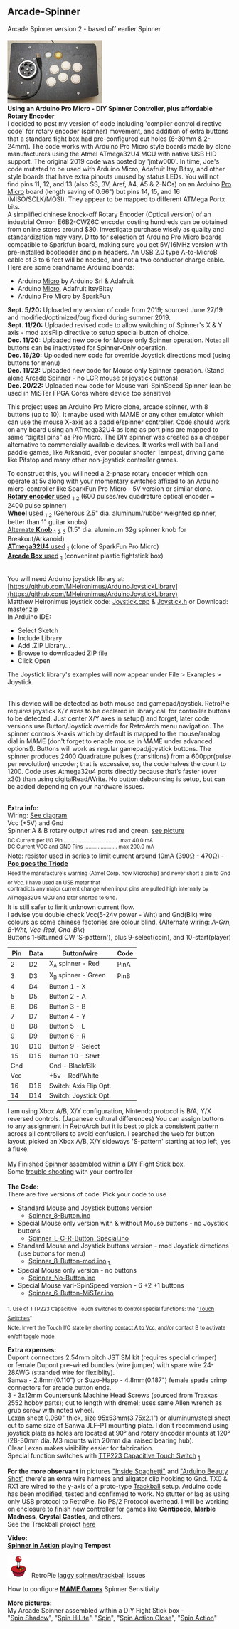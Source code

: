 ## **Arcade-Spinner** 
Arcade Spinner version 2 - based off earlier Spinner <br/><br/>
![Spinner](Pics/IMG_3830.jpg)  
**Using an Arduino Pro Micro - DIY Spinner Controller, plus affordable Rotary Encoder**  
I decided to post my version of code including 'compiler control directive code' for rotary encoder (spinner) movement, and addition of extra buttons that a standard fight box had pre-configured cut holes (6-30mm & 2-24mm). The code works with Arduino Pro Micro style boards made by clone manufacturers using the Atmel ATmega32U4 MCU with native USB HID support. The original 2019 code was posted by 'jmtw000'. In time, Joe's code mutated to be used with Arduino Micro, Adafruit Itsy Bitsy, and other style boards that have extra pinouts unused by status LEDs. You will not find pins 11, 12, and 13 (also SS, 3V, Aref, A4, A5 & 2-NCs) on an Arduino [Pro Micro](Pics/Arduino%20Pro%20Micro%20Atmega32u4.jpg) board (length saving of 0.66") but pins 14, 15, and 16 (MISO/SCLK/MOSI). They appear to be mapped to different ATMega Portx bits. <br/>
A simplified chinese knock-off Rotary Encoder (Optical version) of an industrial Omron E6B2-CWZ6C encoder costing hundreds can be obtained from online stores around $30. Investigate purchase wisely as quality and standardization may vary. Ditto for selection of Arduino Pro Micro boards compatible to Sparkfun board, making sure you get 5V/16MHz version with pre-installed bootloader and pin headers. An USB 2.0 type A-to-MicroB cable of 3 to 6 feet will be needed, and not a two conductor charge cable.  
Here are some brandname Arduino boards:  
* Arduino [Micro](Pics/Arduino%20Micro%20(Adafruit).jpg) by Arduino Srl & Adafruit  
* Arduino [Micro](Pics/Adafruit%20ItsyBitsy%20-%20Arduino%20Micro.jpg), Adafruit ItsyBitsy  
* Arduino [Pro Micro](Pics/Arduino%20Pro%20Micro%20(SparkFun).jpg) by SparkFun

**Sept. 5/20:**  Uploaded my version of code from 2019; sourced June 27/19 and modified/optimized/bug fixed during summer 2019.<br/>
**Sept. 11/20:** Uploaded revised code to allow switching of Spinner's X & Y axis - mod axisFlip directive to setup special button of choice. <br/>
**Dec. 11/20:**  Uploaded new code for Mouse only Spinner operation. Note: all buttons can be inactivated for Spinner-Only operation.  
**Dec. 16/20:**  Uploaded new code for override Joystick directions mod (using buttons for menu)  
**Dec. 11/22:**  Uploaded new code for Mouse only Spinner operation. (Stand alone Arcade Spinner - no LCR mouse or joystick buttons)  
**Dec. 20/22:**  Uploaded new code for Mouse vari-SpinSpeed Spinner (can be used in MiSTer FPGA Cores where device too sensitive)<br/>

This project uses an Arduino Pro Micro clone, arcade spinner, with 8 buttons (up to 10). It maybe used with MAME or any other emulator which can use the mouse X-axis as a paddle/spinner controller. Code should work on any board using an ATmega32U4 as long as port pins are mapped to same “digital pins” as Pro Micro. The DIY spinner was created as a cheaper alternative to commercially available devices. It works well with ball and paddle games, like Arkanoid, ever popular shooter Tempest, driving game like Pitstop and many other non-joystick controller games.

To construct this, you will need a 2-phase rotary encoder which can operate at 5v along with your momentary switches affixed to an Arduino micro-controller like SparkFun Pro Micro - 5V version or similar clone.<br/> 
[**Rotary encoder** used](https://www.amazon.ca/gp/product/B00IJ788AA/ref=ppx_yo_dt_b_asin_title_o07_s00?ie=UTF8&psc=1) 
[<sub>1</sub>](/Pics/Spinner_600ppr.jpg) 
[<sub>2</sub>](/Pics/Spinner_600ppr_2.jpg) (600 pulses/rev quadrature optical encoder = 2400 pulse spinner)<br/>
[**Wheel** used](https://www.amazon.ca/CNBTR-200mmx6mm-Aluminum-Industrial-Encoder/dp/B073P21D6W/ref=pd_rhf_se_p_img_5?_encoding=UTF8&refRID=NPXGEGRH2GHYJ6V9KG9V&th=1)
[](https://www.amazon.ca/gp/product/B07DPDJHR6/ref=ppx_yo_dt_b_asin_title_o06_s00?ie=UTF8&psc=1) 
[<sub>1</sub>](/Pics/200mm_Aluminum_Wheel.jpg) 
[<sub>2</sub>](/Pics/200mm_Aluminum_Wheel_2.jpg) (Generous 2.5" dia. aluminum/rubber weighted spinner, better than 1" guitar knobs)<br/>
[Alternate **Knob**](https://www.amazon.ca/gp/product/B087M2QCC2?ref=ppx_pt2_dt_b_prod_image)
[<sub>1</sub>](/Pics/Mxuteuk_Black_AL_Knob_Top.jpg) 
[<sub>2</sub>](/Pics/Mxuteuk_Black_AL_Knob_Side.jpg) 
[<sub>3</sub>](/Pics/Mxuteuk_Black_AL_Knob_Bottom.jpg) (1.5" dia. aluminum 32g spinner knob for Breakout/Arkanoid)<br/>
[**ATmega32U4** used](https://www.amazon.ca/gp/product/B01N4TVIQX/ref=ppx_yo_dt_b_asin_title_o02_s00?ie=UTF8&psc=1) 
[<sub>1</sub>](Pics/Arduino%20Pro%20Micro%20Atmega32u4.jpg) (clone of SparkFun Pro Micro) <br/> 
[**Arcade Box** used](https://www.amazon.ca/Acrylic-Arcade-Combination-Fighting-Computer/dp/B0B4X62FK9/ref=sr_1_25?crid=2DW3BTJZ9Q4NV&keywords=Black+Acrylic+Arcade&qid=1679618400&s=toys&sprefix=black+acrylic+arcade%2Ctoys%2C85&sr=1-25)
[](https://www.amazon.ca/gp/product/B07HRS9BFK/ref=ppx_yo_dt_b_asin_image_o01_s00?ie=UTF8&psc=1) 
[<sub>1</sub>](/Pics/Fightbox.jpg) (convenient plastic fightstick box)<br/><br/>

You will need Arduino joystick library at: [https://github.com/MHeironimus/ArduinoJoystickLibrary](https://github.com/MHeironimus/ArduinoJoystickLibrary) <br/>
Matthew Heironimus joystick code: [Joystick.cpp](https://github.com/MHeironimus/ArduinoJoystickLibrary/blob/master/src/Joystick.cpp) & 
[Joystick.h](https://github.com/MHeironimus/ArduinoJoystickLibrary/blob/master/src/Joystick.h) or 
Download: [master.zip](https://github.com/MHeironimus/ArduinoJoystickLibrary/archive/master.zip)  
In Arduino IDE:
- Select Sketch 
- Include Library 
- Add .ZIP Library... 
- Browse to downloaded ZIP file 
- Click Open

The Joystick library's examples will now appear under File > Examples > Joystick. <br/><br/>

This device will be detected as both mouse and gamepad/joystick. RetroPie requires joystick X/Y axes to be declared in library call for controller buttons to be detected. Just center X/Y axes in setup() and forget, later code versions use Button/Joystick override for RetroArch menu navigation. The spinner controls X-axis which by default is mapped to the mouse/analog dial in MAME (don't forget to enable mouse in MAME under advanced options!). Buttons will work as regular gamepad/joystick buttons. The spinner produces 2400 Quadrature pulses (transitions) from a 600ppr(pulse per revolution) encoder; that is excessive, so, the code halves the count to 1200. Code uses Atmega32u4 ports directly because that’s faster (over x30) than using digitalRead/Write. No button debouncing is setup, but can be added depending on your hardware issues.<br/><br/>

**Extra info:**<br/>
Wiring: [See diagram](Pics/Spinner%20Sketch_bb.jpg)<br/>
Vcc (+5V) and Gnd<br/>
Spinner A & B rotary output wires red and green. [see picture](Pics/Inside%20guts%20of%20spinner.jpg) <br/>
<sub>DC Current per I/O Pin ………………………………. max 40.0 mA</sub>  
<sup>DC Current VCC and GND Pins …………………. max 200.0 mA</sup>  
Note: resistor used in series to limit current around 10mA (390Ω	- 470Ω) - [**Pop goes the Triode**](x_file.md)  
<sub>Heed the manufacture's warning (Atmel Corp. now Microchip) and never short a pin to Gnd or Vcc. I have used an USB meter that</sub>  
<sup>contradicts any major current change when input pins are pulled high internally by ATmega32U4 MCU and later shorted to Gnd.</sup><BR/>
It is still safer to limit unknown current flow.  
I advise you double check Vcc(5-24v power - Wht) and Gnd(Blk) wire colours as some chinese factories are colour blind. {Alternate wiring: *A-Grn, B-Wht, Vcc-Red, Gnd-Blk*}<br/>
Buttons 1-6(turned CW 'S-pattern'), plus 9-select(coin), and 10-start(player)<br/>

Pin |Data |Button/wire  |Code  
--- |---- |------------ |----  
2   |D2   |X<sub>A</sub> spinner - Red |PinA  
3   |D3   |X<sub>B</sub> spinner - Green |PinB  
4   |D4   |Button 1 - X
5   |D5   |Button 2 - A
6   |D6   |Button 3 - B
7   |D7   |Button 4 - Y
8   |D8   |Button 5 - L
9   |D9   |Button 6 - R
10  |D10  |Button 9 - Select
15  |D15  |Button 10 - Start
Gnd |     |Gnd - Black/Blk
Vcc |     |+5v - Red/White
16  |D16  |Switch: Axis Flip Opt.
14  |D14  |Switch: Joystick Opt. <br/>

I am using Xbox A/B, X/Y configuration, Nintendo protocol is B/A, Y/X reversed controls. (Japanese cultural differences) 
You can assign buttons to any assignment in RetroArch but it is best to pick a consistent pattern across all controllers to avoid confusion. I searched the web for button layout, picked an Xbox A/B, X/Y sideways 'S-pattern' starting at top left, yes a fluke.  
<br/>
My [Finished Spinner](Pics/CraigB's%20Spinner.jpg) assembled within a DIY Fight Stick box.  
Some [trouble shooting](trouble_shoot.md) with your controller  
<br/>
**The Code:**<br/>
There are five versions of code: Pick your code to use
- Standard Mouse and Joystick buttons version  
  - [Spinner_8-Button.ino](Spinner_8-Button.ino)
- Special Mouse only version with & without Mouse buttons - no Joystick buttons  
  - [Spinner_L-C-R-Button_Special.ino](Spinner_L-C-R-Button_Special.ino)
- Standard Mouse and Joystick buttons version - mod Joystick directions (use buttons for menu)
  - [Spinner_8-Button-mod.ino](Spinner_8-Button-mod.ino)<sub> 1.</sub>
- Special Mouse only version - no buttons  
  - [Spinner_No-Button.ino](Spinner_No-Button.ino)
- Special Mouse vari-SpinSpeed version - 6 +2 +1 buttons  
  - [Spinner_6-Button-MiSTer.ino](Spinner_6-Button-MiSTer.ino)<br/>

<sub>1. Use of TTP223 Capacitive Touch switches to control special functions: the 
"[Touch Switches](Pics/Double%20Touch.jpg)"   
Note: Invert the Touch I/O state by shorting [contact A to Vcc](Pics/TTP223B_chip_side.jpg), and/or contact B to activate on/off toggle mode.</sub>  

**Extra expenses:**  
Dupont connectors 2.54mm pitch JST SM kit (requires special crimper)  
or female Dupont pre-wired bundles (wire jumper) with spare wire 24-28AWG (stranded wire for flexiblity).  
Sanwa - 2.8mm(0.110") or Suzo-Happ - 4.8mm(0.187") female spade crimp connectors for arcade button ends.  
3 - 3x12mm Countersunk Machine Head Screws (sourced from Traxxas 2552 hobby parts); cut to length with dremel; uses same Allen wrench as grub screw with noted wheel.  
Lexan sheet 0.060" thick, size 95x53mm(3.75x2.1") or aluminum/steel sheet cut to same size of Sanwa JLF-P1 mounting plate. I don't recommend using joystick plate as holes are located at 90° and rotary encoder mounts at 120° (28-30mm dia. M3 mounts with 20mm dia. raised bearing hub).  
Clear Lexan makes visibility easier for fabrication.  
Special function switches with [TTP223 Capacitive Touch Switch](https://www.amazon.ca/gp/product/B07JDH7KHN/ref=ppx_yo_dt_b_asin_title_o05_s00?ie=UTF8&psc=1)
<sub>[1](/Pics/Cap_touch.jpg)</sub><br/>

**For the more observant** in pictures ["Inside Spaghetti"](Special%20Testing%20Pics/Inside%20spaghetti.jpg) and ["Arduino Beauty Shot"](Special%20Testing%20Pics/Arduino%20beauty%20shot.jpg) there's an extra wire harness and aligator clip hooking to Gnd. TX0 & RX1 are wired to the y-axis of a proto-type [Trackball](https://www.amazon.ca/gp/product/B00F1YQH6G/ref=ppx_yo_dt_b_asin_title_o01_s00?ie=UTF8&psc=1) setup. Arduino code has been modified, tested and confirmed to work. No stutter or lag as using only USB protocol to RetroPie. No PS/2 Protocol overhead. I will be working on enclosure to finish new controller for games like **Centipede**, **Marble Madness**, **Crystal Castles**, and others.  
See the Trackball project [here](https://craigb-spinner.github.io/Arcade-Trackball/)  

**Video:**  
[**Spinner in Action**](https://www.youtube.com/watch?v=HmqkHAPZHQA) playing **Tempest**<br/>

![RetroPie Logo](Pics/RetroPie%20Logo.png) RetroPie [laggy spinner/trackball](laggy_mouse.md) issues <br/>

How to configure [**MAME Games**](MAME_Game_Config.md) Spinner Sensitivity <br/>

**More pictures:**  
My Arcade Spinner assembled within a DIY Fight Stick box -  
"[Spin Shadow](Pics/Spin%20Shadow.jpg)", 
"[Spin HiLite](Pics/Spin%20HiLite.jpg)", 
"[Spin](Pics/Spin%20Full.jpg)", 
"[Spin Action Close](Pics/Spin%20Action%20Close.jpg)", 
"[Spin Action](Pics/Spin%20Action%20Full.jpg)"  

